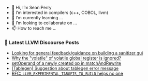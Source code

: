 - 👋 Hi, I’m Sean Perry
- 👀 I’m interested in compilers (c++, COBOL, llvm)
- 🌱 I’m currently learning ...
- 💞️ I’m looking to collaborate on ...
- 📫 How to reach me ...

<!---
s66perry/s66perry is a ✨ special ✨ repository because its `README.md` (this file) appears on your GitHub profile.
You can click the Preview link to take a look at your changes.
--->
### 📕 Latest LLVM Discourse Posts

<!-- DISCOURSE-LLVM:START -->
- [Looking for general feedback/guidance on building a sanitizer gui](https://discourse.llvm.org/t/looking-for-general-feedback-guidance-on-building-a-sanitizer-gui/83154#post_1)
- [Why the &quot;volatile&quot; of volatile global register is ignored?](https://discourse.llvm.org/t/why-the-volatile-of-volatile-global-register-is-ignored/82416#post_2)
- [setOperand of a newly created op in matchAndRewrite](https://discourse.llvm.org/t/setoperand-of-a-newly-created-op-in-matchandrewrite/83152#post_1)
- [[Tablegen] Suggestion about tablegen error message](https://discourse.llvm.org/t/tablegen-suggestion-about-tablegen-error-message/83149#post_1)
- [RFC: `LLVM_EXPERIMENTAL_TARGETS_TO_BUILD` helps no one](https://discourse.llvm.org/t/rfc-llvm-experimental-targets-to-build-helps-no-one/83148#post_2)
<!-- DISCOURSE-LLVM:END -->
